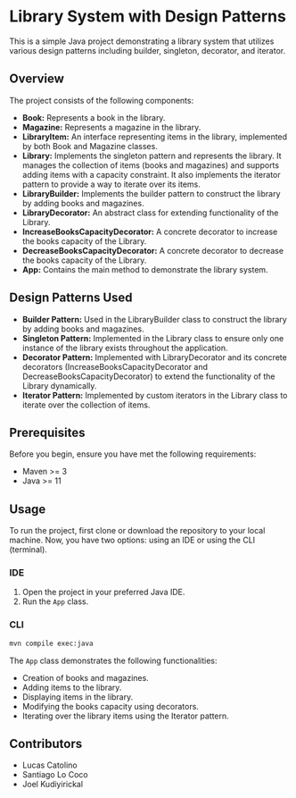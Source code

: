 # Library System with Design Patterns

This is a simple Java project demonstrating a library system that utilizes various design patterns including builder, singleton, decorator, and iterator.

## Overview

The project consists of the following components:

- **Book:** Represents a book in the library.
- **Magazine:** Represents a magazine in the library.
- **LibraryItem:** An interface representing items in the library, implemented by both Book and Magazine classes.
- **Library:** Implements the singleton pattern and represents the library. It manages the collection of items (books and magazines) and supports adding items with a capacity constraint. It also implements the iterator pattern to provide a way to iterate over its items.
- **LibraryBuilder:** Implements the builder pattern to construct the library by adding books and magazines.
- **LibraryDecorator:** An abstract class for extending functionality of the Library.
- **IncreaseBooksCapacityDecorator:** A concrete decorator to increase the books capacity of the Library.
- **DecreaseBooksCapacityDecorator:** A concrete decorator to decrease the books capacity of the Library.
- **App:** Contains the main method to demonstrate the library system.

## Design Patterns Used

- **Builder Pattern:** Used in the LibraryBuilder class to construct the library by adding books and magazines.
- **Singleton Pattern:** Implemented in the Library class to ensure only one instance of the library exists throughout the application.
- **Decorator Pattern:** Implemented with LibraryDecorator and its concrete decorators (IncreaseBooksCapacityDecorator and DecreaseBooksCapacityDecorator) to extend the functionality of the Library dynamically.
- **Iterator Pattern:** Implemented by custom iterators in the Library class to iterate over the collection of items.

## Prerequisites

Before you begin, ensure you have met the following requirements:

- Maven >= 3
- Java >= 11

## Usage

To run the project, first clone or download the repository to your local machine. Now, you have two options: using an IDE or using the CLI (terminal).

### IDE

1. Open the project in your preferred Java IDE.
2. Run the `App` class.

### CLI

```sh
mvn compile exec:java
```

The `App` class demonstrates the following functionalities:

- Creation of books and magazines.
- Adding items to the library.
- Displaying items in the library.
- Modifying the books capacity using decorators.
- Iterating over the library items using the Iterator pattern.

## Contributors

- Lucas Catolino
- Santiago Lo Coco
- Joel Kudiyirickal
